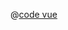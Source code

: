<ClientOnly>
  <common-code-view name="thematic-dot" :is-code-view="false"/>
</ClientOnly>

@[code vue](../.vuepress/components/map/thematic/dot.vue)
